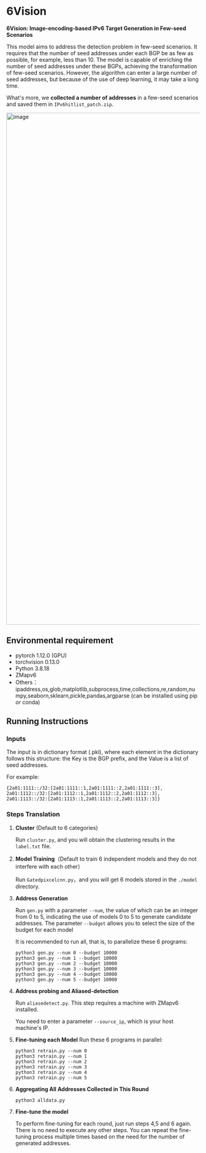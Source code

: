 # 6Vision

**6Vision: Image-encoding-based IPv6 Target Generation in Few-seed Scenarios**

This model aims to address the detection problem in few-seed scenarios. It requires that the number of seed addresses under each BGP be as few as possible, for example, less than 10. The model is capable of enriching the number of seed addresses under these BGPs, achieving the transformation of few-seed scenarios. However, the algorithm can enter a large number of seed addresses, but because of the use of deep learning, it may take a long time.

What's more, we **collected a number of addresses** in a few-seed scenarios and saved them in `IPv6hitlist_patch.zip`.

<img width="1336" alt="image" src="https://github.com/user-attachments/assets/f20e4300-ac14-4f00-b9cd-95802ac02d9e">



## Environmental requirement

- pytorch 1.12.0 (GPU)
- torchvision 0.13.0
- Python 3.8.18
- ZMapv6
- Others：ipaddress,os,glob,matplotlib,subprocess,time,collections,re,random,numpy,seaborn,sklearn,pickle,pandas,argparse
          (can be installed using pip or conda)

## Running Instructions

### Inputs

The input is in dictionary format (.pkl), where each element in the dictionary follows this structure: the Key is the BGP prefix, and the Value is a list of seed addresses.

For example:
  ```
  {2a01:1111::/32:[2a01:1111::1,2a01:1111::2,2a01:1111::3],
  2a01:1112::/32:[2a01:1112::1,2a01:1112::2,2a01:1112::3],
  2a01:1113::/32:[2a01:1113::1,2a01:1113::2,2a01:1113::3]}
```

### Steps Translation

1. **Cluster** (Default to 6 categories)

   
   Run `cluster.py`, and you will obtain the clustering results in the `label.txt` file.

2. **Model Training**（Default to train 6 independent models and they do not interfere with each other）
   
   
   Run `Gatedpixcelcnn.py`，and you will get 6 models stored in the `./model` directory.

3. **Address Generation**
   
   Run `gen.py` with a parameter `--num`, the value of which can be an integer from 0 to 5, indicating the use of models 0 to 5 to generate candidate addresses.
   The parameter `--budget` allows you to select the size of the budget for each model

   It is recommended to run all, that is, to parallelize these 6 programs:
   ```
   python3 gen.py --num 0 --budget 10000
   python3 gen.py --num 1 --budget 10000
   python3 gen.py --num 2 --budget 10000
   python3 gen.py --num 3 --budget 10000
   python3 gen.py --num 4 --budget 10000
   python3 gen.py --num 5 --budget 10000
   ```
5. **Address probing and Aliased-detection**

   Run `aliasedetect.py`. This step requires a machine with ZMapv6 installed.
   
   You need to enter a parameter `--source_ip`, which is your host machine's IP.

6. **Fine-tuning each Model**
   Run these 6 programs in parallel:
   ```
   python3 retrain.py --num 0
   python3 retrain.py --num 1
   python3 retrain.py --num 2
   python3 retrain.py --num 3
   python3 retrain.py --num 4
   python3 retrain.py --num 5
   ```
7. **Aggregating All Addresses Collected in This Round**
   ```
   python3 alldata.py
   ```
8. **Fine-tune the model**

   To perform fine-tuning for each round, just run steps 4,5 and 6 again. There is no need to execute any other steps. You can repeat the fine-tuning process multiple times based on the need for the number of generated addresses.

   
